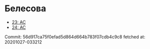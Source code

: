 # Белесова
- [23: AC](23.md)
- [24: AC](24.md)

Commit: 56d917ca75f0efad5d864d664b783f07cdb4c9c8
 fetched at: 20201027-033212
